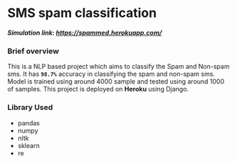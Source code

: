 # SMS spam classification

***Simulation link: https://spammed.herokuapp.com/***

### Brief overview
This is a NLP based project which aims to classify the Spam and Non-spam sms.
It has <code>**98.7%**</code> accuracy in classifying the spam and non-spam sms. Model is trained using around 4000 sample and tested using around 1000 of samples.
This project is deployed on **Heroku** using Django.

### Library Used
* pandas
* numpy 
* nltk
* sklearn
* re
